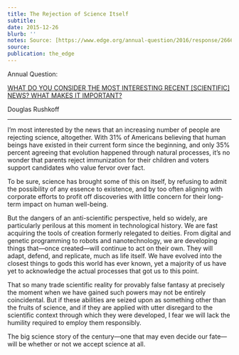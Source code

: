 ```yaml
---
title: The Rejection of Science Itself
subtitle: 
date: 2015-12-26
blurb: ''
notes: Source: [https://www.edge.org/annual-question/2016/response/26666](https://www.edge.org/annual-question/2016/response/26666 https://www.edge.org/annual-question/2016/response/26666)
source: 
publication: the_edge
---
```


Annual Question:

[WHAT DO YOU CONSIDER THE MOST INTERESTING RECENT \[SCIENTIFIC\] NEWS? WHAT MAKES IT IMPORTANT?](https://www.edge.org/annual-question/what-do-you-consider-the-most-interesting-recent-scientific-news-what-makes-it)

Douglas Rushkoff

---

I’m most interested by the news that an increasing number of people are rejecting science, altogether. With 31% of Americans believing that human beings have existed in their current form since the beginning, and only 35% percent agreeing that evolution happened through natural processes, it’s no wonder that parents reject immunization for their children and voters support candidates who value fervor over fact.

To be sure, science has brought some of this on itself, by refusing to admit the possibility of any essence to existence, and by too often aligning with corporate efforts to profit off discoveries with little concern for their long-term impact on human well-being.

But the dangers of an anti-scientific perspective, held so widely, are particularly perilous at this moment in technological history. We are fast acquiring the tools of creation formerly relegated to deities. From digital and genetic programming to robots and nanotechnology, we are developing things that—once created—will continue to act on their own. They will adapt, defend, and replicate, much as life itself. We have evolved into the closest things to gods this world has ever known, yet a majority of us have yet to acknowledge the actual processes that got us to this point.

That so many trade scientific reality for provably false fantasy at precisely the moment when we have gained such powers may not be entirely coincidental. But if these abilities are seized upon as something other than the fruits of science, and if they are applied with utter disregard to the scientific context through which they were developed, I fear we will lack the humility required to employ them responsibly.

The big science story of the century—one that may even decide our fate—will be whether or not we accept science at all.
